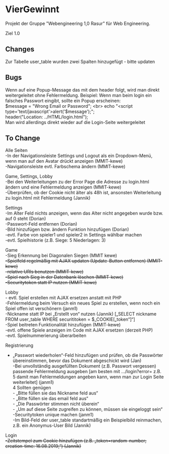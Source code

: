 # VierGewinnt

Projekt der Gruppe "Webengineering 1,0 Rasur" für Web Engineering.










Ziel 1.0



## Changes

Zur Tabelle user_table wurden zwei Spalten hinzugefügt - bitte updaten

## Bugs

Wenn auf eine Popup-Message das mit dem header folgt, wird man direkt weitergeleitet ohne Fehlermeldung. Beispiel: Wenn man beim login ein falsches Passwort eingibt, sollte ein Popup erscheinen: <br>
	$message = "Wrong Email or Password"; <br>
     	echo "<script type='text/javascript'>alert('$message');</script>"; <br>
      	header("Location: ../HTML/login.html"); <br>
Man wird allerdings direkt wieder auf die Login-Seite weitergeleitet <br>

## To Change
Alle Seiten <br>
-In der Navigationsleiste Settings und Logout als ein Dropdown-Menü, wenn man auf den Avatar drückt anzeigen (MMIT-kewe) <br>
-Navigationsleiste evtl. Farbschema ändern (MMIT-kewe) <br>

Game, Settings, Lobby <br>
-Bei den Weiterleitungen zu der Error Page die Adresse zu login.html ändern und eine Fehlermeldung anzeigen (MMIT-kewe) <br>
-Überprüfen, ob der Cookie nicht älter als 48h ist, ansonsten Weiterleitung zu login.html mit Fehlermeldung (Jannik) <br>

Settings <br>
-Im Alter Feld nichts anzeigen, wenn das Alter nicht angegeben wurde bzw. auf 0 steht (Dorian) <br>
	-Passwort-Feld entfernen (Dorian) <br>
	-Bild hinzufügen bzw. ändern Funktion hinzufügen (Dorian) <br>
	-evtl. Farbe von spieler1 und spieler2 in Settings wählbar machen <br>
	-evtl. Spielhistorie (z.B. Siege: 5 Niederlagen: 3) <br>

Game <br>
	-Sieg Erkennung bei Diagonalen Siegen (MMIT kewe) <br>
	~~-Spielfeld regelmäßig mit AJAX updaten (Update-Button entfernen) (MMIT-kewe) <br>
	-relative URIs benutzen (MMIT-kewe) <br>
	-Spiel nach Sieg in der Datenbank löschen (MMIT-kewe) <br>
	-Securitytoken statt IP nutzen (MMIT-kewe)~~ <br>

Lobby <br>
	- evtl. Spiel erstellen mit AJAX ersetzen anstatt mit PHP <br>
-Fehlermeldung beim Versuch ein neues Spiel zu erstellen, wenn noch ein Spiel offen ist verschönern (janm1) <br>
-Nickname statt IP bei „Erstellt von“ nutzen (Jannik) [„SELECT nickname FROM user_table WHERE securititoken = $_COOKIE[„token“]“] <br>
-Spiel beitreten Funktionalität hinzufügen (MMIT-kewe) <br>
-evtl. offene Spiele anzeigen im Code mit AJAX ersetzen (derzeit PHP) <br>
-evtl. Spielnummerierung überarbeiten <br>

Registrierung
- „Passwort wiederholen“-Feld hinzufügen und prüfen, ob die Passwörter übereinstimmen, bevor das Dokument abgeschickt wird (Jan) <br>
-Bei unvollständig ausgefüllten Dokument (z.B. Passwort vergessen) passende Fehlermeldung ausgeben [am besten mit …/login?error= z.B. 5 damit man Fehlermeldungen angeben kann, wenn man zur Login Seite weiterleitet] (janm1) <br>
	4 Sollten genügen <br>
		- „Bitte füllen sie das Nickname feld aus“ <br>
		- „Bitte füllen sie das email feld aus“ <br>
		- „Die Passwörter stimmen nicht überein“ <br>
		- „Um auf diese Seite zugreifen zu können, müssen sie eingeloggt sein“ <br>
-Securitytoken unique machen (janm1) <br>
-Im Bild-Feld der user_table standartmäßig ein Beispielbild reinmachen, z.B. ein Anonymus-User Bild (Jannik) <br>

Login <br>
~~-Zeitstempel zum Cookie hinzufügen (z.B. „token=random-number; creation-time: 16.08.2019;“) (Jannik)~~ <br>

